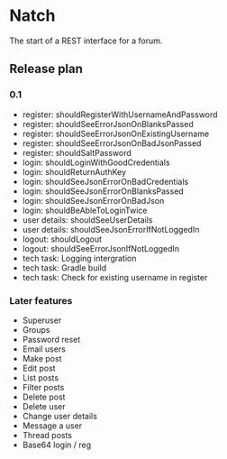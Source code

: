 # Natch 

The start of a REST interface for a forum.

## Release plan

### 0.1

* register: shouldRegisterWithUsernameAndPassword
* register: shouldSeeErrorJsonOnBlanksPassed
* register: shouldSeeErrorJsonOnExistingUsername
* register: shouldSeeErrorJsonOnBadJsonPassed
* register: shouldSaltPassword
* login: shouldLoginWithGoodCredentials
* login: shouldReturnAuthKey
* login: shouldSeeJsonErrorOnBadCredentials
* login: shouldSeeJsonErrorOnBlanksPassed
* login: shouldSeeJsonErrorOnBadJson
* login: shouldBeAbleToLoginTwice
* user details: shouldSeeUserDetails
* user details: shouldSeeJsonErrorIfNotLoggedIn
* logout: shouldLogout
* logout: shouldSeeErrorJsonIfNotLoggedIn
* tech task: Logging intergration
* tech task: Gradle build
* tech task: Check for existing username in register

### Later features
* Superuser
* Groups
* Password reset
 * Email users
* Make post
* Edit post
* List posts
* Filter posts
* Delete post
* Delete user
* Change user details
* Message a user
* Thread posts
* Base64 login / reg
